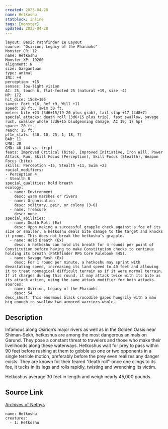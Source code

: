 ```yaml
---
created: 2023-04-28
name: Hetkoshu
statblock: inline
tags: [monster]
updated: 2023-04-28
---
```

```statblock
layout: Basic Pathfinder 1e Layout
source: "Osirion, Legacy of the Pharaohs"
Monster_CR: 12
name: Hetkoshu
Monster_XP: 19200
alignment: N
size: Gargantuan
type: animal
INI: +4
perception: +15
senses: low-light vision
AC: 25, touch 6, flat-footed 25 (natural +19, size -4)
HP: 172
hit_dice: 15d8+105
saves: Fort +16, Ref +9, Will +11
speed: 20 ft., swim 30 ft.
melee: bite +23 (3d6+15/19-20 plus grab), tail slap +17 (4d8+7)
special_attacks: death roll (3d6+15 plus trip), fast swallow, savage rush, swallow whole (3d6+15 bludgeoning damage, AC 19, 17 hp)
space: 20 ft.
reach: 15 ft.
pf1e_stats: [40, 10, 25, 1, 18, 7]
BAB: 11
CMB: 30
CMD: 40 (44 vs. trip)
feats: Improved Critical (bite), Improved Initiative, Iron Will, Power Attack, Run, Skill Focus (Perception), Skill Focus (Stealth), Weapon Focus (bite)
skills: Perception +15, Stealth +11, Swim +23
racial_modifiers:
- Perception 4
- Stealth 8
special_qualities: hold breath
ecology:
  - name: Environment
    desc: warm marshes or rivers
  - name: Organisation
    desc: solitary, pair, or colony (3-6)
  - name: Treasure
    desc: none
special_abilities:
  - name: Death Roll (Ex)
    desc: Upon making a successful grapple check against a foe of its size or smaller, a hetkoshu deals bite damage to the target and knocks it prone. This does not break the hetkoshu’s grapple.
  - name: Hold Breath (Ex)
    desc: A hetkoshu can hold its breath for 4 rounds per point of Constitution before having to make Constitution checks to continue holding its breath (Pathfinder RPG Core Rulebook 445).
  - name: Savage Rush (Ex)
    desc: For 1 round per minute, a hetkoshu may sprint with devastating speed, increasing its land speed to 40 feet and allowing it to treat nonmagical difficult terrain as if it were normal terrain. If it charges during this round, it may attack twice with its bite as its attack action, using the same attack modifier for both attacks.
sources:
  - name: Osirion, Legacy of the Pharaohs
    desc: 54
desc_short: This enormous black crocodile gapes hungrily with a maw big enough to swallow two armored warriors whole.
```
## Description
Infamous along Osirion’s major rivers as well as in the Golden Oasis near Shiman-Sekh, hetkoshus are among the most dangerous animals on Garund. They pose a constant threat to travelers and those who make their livelihoods along these waterways. Hetkoshus wait for prey to pass within 90 feet before rushing at them to gobble up one or two opponents in a single terrible motion, preferably before the prey even realizes any danger exists. They are known for their feared “death roll”-once one clings to its foe, it tucks in its legs and rolls rapidly, twisting and wrenching its victim.

Hetkoshus average 30 feet in length and weigh nearly 45,000 pounds.
## Source Link
[Archives of Nethys](https://aonprd.com/MonsterDisplay.aspx?ItemName=Hetkoshu)
```encounter-table
name: Hetkoshu
creatures:
  - 1: Hetkoshu
```
